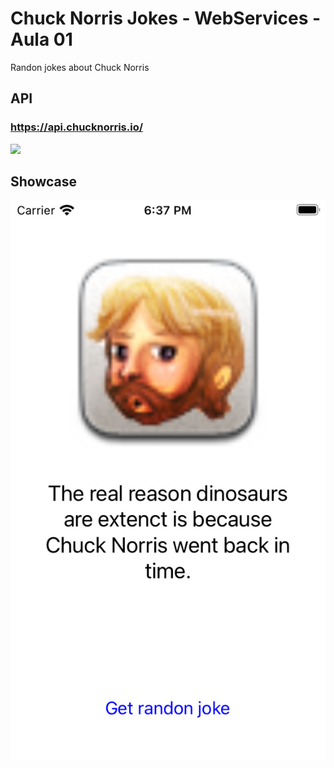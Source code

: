 # Chuck Norris Jokes - WebServices - Aula 01
Randon jokes about Chuck Norris

## API
### https://api.chucknorris.io/
![](https://api.chucknorris.io/img/chucknorris_logo_coloured_small@2x.png)

## Showcase
![](https://raw.githubusercontent.com/Arbigaus/ChuckNorrisJokes/main/Images/screenshot.png)

